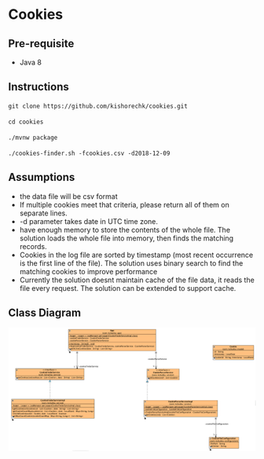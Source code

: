 # Cookies

## Pre-requisite
* Java 8

## Instructions

```
git clone https://github.com/kishorechk/cookies.git

cd cookies

./mvnw package

./cookies-finder.sh -fcookies.csv -d2018-12-09
```

## Assumptions
* the data file will be csv format
* If multiple cookies meet that criteria, please return all of them on separate lines.
* -d parameter takes date in UTC time zone.
* have enough memory to store the contents of the whole file. The solution loads the whole file into memory, then finds the matching records.
* Cookies in the log file are sorted by timestamp (most recent occurrence is the first line of the file). The solution uses binary search to find the matching cookies to improve performance
* Currently the solution doesnt maintain cache of the file data, it reads the file every request. The solution can be extended to support cache.

## Class Diagram
![class diagram](cookies-classdiagram.png "Class Diagram")

